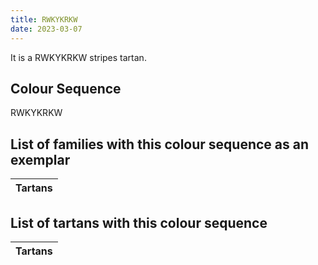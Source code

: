 ```yaml
---
title: RWKYKRKW
date: 2023-03-07
---
```

<no value>

It is a RWKYKRKW stripes tartan.


## Colour Sequence
RWKYKRKW

## List of families with this colour sequence as an exemplar

| Tartans |
|---------------|


## List of tartans with this colour sequence

| Tartans |
|---------------|

